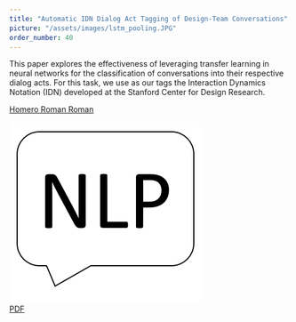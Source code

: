 ```yaml
---
title: "Automatic IDN Dialog Act Tagging of Design-Team Conversations"
picture: "/assets/images/lstm_pooling.JPG"
order_number: 40
---
```

<html> 
    <p>This paper explores the effectiveness of leveraging transfer learning in  neural networks for the classification of conversations into their respective dialog acts. For this task, we use as our tags the Interaction Dynamics Notation (IDN) developed at the Stanford Center for Design Research.</p>
    <p>
        <u>Homero Roman Roman</u>
    </p>
    <div class="card">
        <img src='/assets/images/nlp.PNG' class="centered tiny-square"/>
        <div class="desc">
           <a href='/assets/pdfs/automatic-idn-dialog-act-tagging.pdf'>PDF</a> 
        </div>
    </div>
</html>
